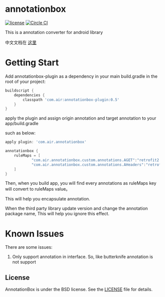 # annotationbox
[![license](http://img.shields.io/badge/license-BSD3-brightgreen.svg?style=flat)](https://github.com/yunair/annotationbox/blob/master/LICENSE)
[ ![Circle CI](https://circleci.com/gh/google/flexbox-layout.svg?style=shield&circle-token=2a42716dfffab73d73c5ce7ed7b3ee620cfa137b) ](https://circleci.com/gh/google/flexbox-layout/tree/master)

This is a annotation converter for android library

中文文档在 [这里](https://github.com/yunair/annotationbox/blob/master/README-CN.md)

# Getting Start

Add annotationbox-plugin as a dependency in your main build.gradle in the root of your project:

~~~ gradle
buildscript {
    dependencies {
        classpath 'com.air:annotationbox-plugin:0.5'
    }
}
~~~

apply the plugin and assign origin annotation and target annotation to your app/build.gradle

such as below:

~~~ gradle
apply plugin: 'com.air.annotationbox'

annotationbox {
    ruleMaps = [
            "com.air.annotationbox.custom.annotations.AGET":"retrofit2.http.GET",
            "com.air.annotationbox.custom.annotations.AHeaders":"retrofit2.http.Headers",
    ]
}
~~~

Then, when you build app, you will find every annotations as ruleMaps key will convert to ruleMaps value。

This will help you encapsulate annotation.

When the third party library update version and change the annotation package name,
This will help you ignore this effect.


# Known Issues

There are some issues:
1. Only support annotation in interface. So, like butterknife annotation is not support


## License
AnnotationBox is under the BSD license. See the [LICENSE](https://github.com/yunair/annotationbox/blob/master/LICENSE) file for details.
